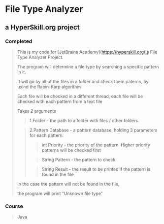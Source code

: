# File Type Analyzer #
## a HyperSkill.org project ##
### Completed ###

> This is my code for [JetBrains Academy](https://hyperskill.org/'s File Type Analyzer Project.
>
> The program will determine a file type by searching a specific pattern in it.
>
> It will go by all of the files in a folder and check them paterns, by usind the Rabin-Karp algorithm
>
>
> Each file will be checked in a different thread, each file will be checked with each pattern from a text file
>
> Takes 2 arguments
>
>> 1.Folder - the path to a folder with files / other folders.
>
>> 2.Pattern Database - a pattern database, holding 3 parameters for each pattern:
>>
>>> int Priority - the priority of the pattern. Higher priority patterns will be checked first
>>
>>> String Pattern - the pattern to check
>>
>>> String Result - the result to be printed if the pattern is found in the file
>
> In the case the pattern will not be found in the file,
>
> the program will print "Unknown file type"


### Course ###

> Java
